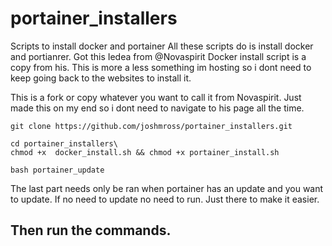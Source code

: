 # portainer_installers
Scripts to install docker and portainer
All these scripts do is install docker and portianrer. Got this Iedea from @Novaspirit
Docker install script is a copy from his. This is more a less something im hosting so i dont need to keep going back to the websites to install it. 

This is a fork or copy whatever you want to call it from Novaspirit. Just made this on my end so i dont need to navigate to his page all the time. 

```
git clone https://github.com/joshmross/portainer_installers.git
```

```
cd portainer_installers\
chmod +x  docker_install.sh && chmod +x portainer_install.sh  
```

```chmod +x portainer_update\
bash portainer_update 
```

The last part needs only be ran when portainer has an update and you want to update. If no need to update no need to run. Just there to make it easier. 

## Then run the commands. 
